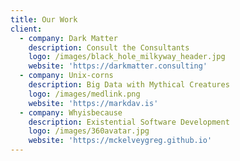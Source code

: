 ```yaml
---
title: Our Work
client:
  - company: Dark Matter
    description: Consult the Consultants
    logo: /images/black_hole_milkyway_header.jpg
    website: 'https://darkmatter.consulting'
  - company: Unix-corns
    description: Big Data with Mythical Creatures
    logo: /images/medlink.png
    website: 'https://markdav.is'
  - company: Whyisbecause
    description: Existential Software Development
    logo: /images/360avatar.jpg
    website: 'https://mckelveygreg.github.io'
---
```

